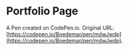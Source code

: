 # Portfolio Page

A Pen created on CodePen.io. Original URL: [https://codepen.io/Boedemar/pen/mdwJwdp](https://codepen.io/Boedemar/pen/mdwJwdp).


